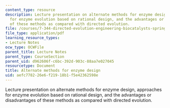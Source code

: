 ```yaml
---
content_type: resource
description: Lecture presentation on alternate methods for enzyme design, approaches
  for enzyme evolution based on rational design, and the advantages or disadvantages
  of these methods as compared with directed evolution.
file: /courses/7-344-directed-evolution-engineering-biocatalysts-spring-2008/aefc778226e6f21918b1f5e42362598e_ses13_slides.pdf
file_type: application/pdf
learning_resource_types:
- Lecture Notes
ocw_type: OCWFile
parent_title: Lecture Notes
parent_type: CourseSection
parent_uid: d962606f-c6bc-392d-903c-88aa7e027045
resourcetype: Document
title: Alternate methods for enzyme design
uid: aefc7782-26e6-f219-18b1-f5e42362598e
---
```

Lecture presentation on alternate methods for enzyme design, approaches for enzyme evolution based on rational design, and the advantages or disadvantages of these methods as compared with directed evolution.

